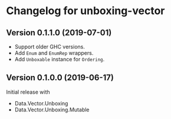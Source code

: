 # Changelog for unboxing-vector

## Version 0.1.1.0 (2019-07-01)

- Support older GHC versions.
- Add `Enum` and `EnumRep` wrappers.
- Add `Unboxable` instance for `Ordering`.

## Version 0.1.0.0 (2019-06-17)

Initial release with

- Data.Vector.Unboxing
- Data.Vector.Unboxing.Mutable

